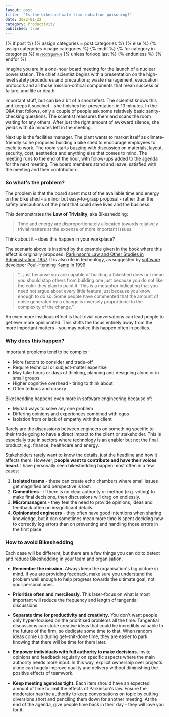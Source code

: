```yaml
---
layout: post
title:  "Is the bikeshed safe from radiation poisoning?"
date: 2022-01-22
category: Productivity
published: true
---
```


<div class="post-categories">
  {% if post %}
    {% assign categories = post.categories %}
  {% else %}
    {% assign categories = page.categories %}
  {% endif %}
  {% for category in categories %}
  <small><i>In <a href="{{site.baseurl}}/blog/#{{category|slugize}}">{{category}}</a></i></small>
  {% unless forloop.last %}&nbsp;{% endunless %}
  {% endfor %}
  </br>
</div>

Imagine you are in a one-hour board meeting for the launch of a nuclear power station. The chief scientist begins with a presentation on the high-level safety procedures and precautions; waste management, evacuation protocols and all those mission-critical components that mean success or failure, and life or death. 

Important stuff, but can be a bit of a snoozefest. The scientist knows this and keeps it succinct - she finishes her presentation in 13 minutes. In the Q&A that follows, only a couple of people ask some relatively basic sanity-checking questions. The scientist reassures them and scans the room waiting for any others. After just the right amount of awkward silence, she yields with 45 minutes left in the meeting.

Next up is the facilities manager. The plant wants to market itself as climate-friendly so he proposes building a bike shed to encourage employees to cycle to work. The room starts buzzing with discussion on materials, layout, security, cost, aesthetics and anything else that comes to mind. The meeting runs to the end of the hour, with follow-ups added to the agenda for the next meeting. The board members stand and leave, satisfied with the meeting and their contribution.

### So what's the problem?

The problem is that the board spent most of the available time and energy on the bike shed - a minor but easy-to-grasp proposal - rather than the safety precautions of the plant that could save lives and the business.

This demonstrates the **Law of Triviality**, aka Bikeshedding:

> Time and energy are disproportionately allocated towards relatively trivial matters at the expense of more important issues.

Think about it - does this happen in your workplace?

The scenario above is inspired by the example given in the book where this effect is originally proposed; [Parkinson's Law and Other Studies in Administration, 1957][parkinsons-law-book]. It is also rife in technology, as suggested by [software developer Poul-Henning Kamp in 1999][kamp-article]:

>"...just because you are capable of building a bikeshed does not mean you should stop others from building one just because you do not like the color they plan to paint it. This is a metaphor indicating that you need not argue about every little feature just because you know enough to do so. Some people have commented that the amount of noise generated by a change is inversely proportional to the complexity of the change."

An even more insidious effect is that trivial conversations can lead people to get ever more opinionated. This shifts the focus entirely away from the more important matters - you may notice this happen often in politics.

### Why does this happen?

Important problems tend to be complex:
- More factors to consider and trade-off
- Require technical or subject-matter expertise
- May take hours or days of thinking, planning and designing alone or in small groups
- Higher cognitive overhead - tiring to think about
- Often tedious and unsexy

Bikeshedding happens even more in software engineering because of:
- Myriad ways to solve any one problem
- Differing opinions and experiences combined with egos
- Isolation from or lack of empathy with the client

Rarely are the discussions between engineers on something specific to their trade going to have a direct impact to the client or stakeholder. This is especially true in sectors where technology is an enabler but not the final product, e.g. finance, healthcare and energy.

Stakeholders rarely want to know the details, just the headline and how it affects them. However, **people want to contribute and have their voices heard**. I have personally seen bikeshedding happen most often in a few cases:
1. **Isolated teams** - these can create echo chambers where small issues get magnified and perspective is lost.
2. **Committees** - if there is no clear authority or method (e.g. voting) to make final decisions, then discussions will drag on endlessly.
3. **Micromanagers** - they feel the need to provide opinions, ideas and feedback often on insignificant details.
4. **Opinionated engineers** - they often have good intentions when sharing knowledge, but it can sometimes mean more time is spent deciding how to correctly log errors than on preventing and handling those errors in the first place.

### How to avoid Bikeshedding

Each case will be different, but there are a few things you can do to detect and reduce Bikeshedding in your team and organisation.

- **Remember the mission.** Always keep the organisation's big picture in mind. If you are providing feedback, make sure you understand the problem well enough to help progress towards the ultimate goal, not your personal ones.

- **Prioritise often and mercilessly.** This laser-focus on what is most important will reduce the frequency and length of tangential discussions.

- **Separate time for productivity and creativity.** You don't want people only hyper-focused on the prioritised problems all the time. Tangential discussions can stoke creative ideas that could be incredibly valuable to the future of the firm, so dedicate some time to that. When random ideas come up during get-shit-done time, they are easier to park knowing that there will be time for them later.

- **Empower individuals with full authority to make decisions.** Invite opinions and feedback regularly on specific aspects where the main authority needs more input. In this way, explicit ownership over projects alone can hugely improve quality and delivery without diminishing the positive effects of teamwork.

- **Keep meeting agendas tight.** Each item should have an expected amount of time to limit the effects of Parkinson's law. Ensure the moderator has the authority to keep conversations on topic by cutting diversions short and penciling them down for another meeting. At the end of the agenda, give people time back in their day - they will love you for it.



[parkinsons-law-book]: https://www.amazon.com/Parkinsons-Law-Other-Studies-Administration/dp/0395080681/ref=pd_sbs_1/143-5802041-2046740
[kamp-article]: https://bikeshed.com/
